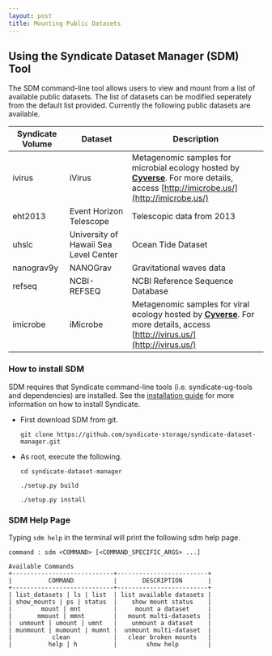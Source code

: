 ```yaml
---
layout: post
title: Mounting Public Datasets
---
```


## Using the Syndicate Dataset Manager (SDM) Tool


The SDM command-line tool allows users to view and mount from a list of available public datasets.  The list of datasets can be modified seperately from the default list provided.  Currently the following public datasets are available.

| Syndicate Volume | Dataset | Description                               |
| ---------------- | ------- | ----------------------------------------- |
| ivirus           | iVirus  | Metagenomic samples for microbial ecology hosted by **[Cyverse](http://www.cyverse.org)**. For more details, access [http://imicrobe.us/](http://imicrobe.us/) |
| eht2013          | Event Horizon Telescope | Telescopic data from 2013                 |
| uhslc            | University of Hawaii Sea Level Center | Ocean Tide Dataset |
| nanograv9y       | NANOGrav | Gravitational waves data |
| refseq           | NCBI-REFSEQ | NCBI Reference Sequence Database |
| imicrobe         | iMicrobe | Metagenomic samples for viral ecology hosted by **[Cyverse](http://www.cyverse.org)**. For more details, access [http://ivirus.us/](http://ivirus.us/) |

### How to install SDM

SDM requires that Syndicate command-line tools (i.e. syndicate-ug-tools and dependencies) are installed.  See the [installation guide](https://syndicate-storage.github.io/install/) for more information on how to install  Syndicate.

* First download SDM from git.

	`git clone https://github.com/syndicate-storage/syndicate-dataset-manager.git`

* As root, execute the following.

	`cd syndicate-dataset-manager`
	
	`./setup.py build`

	`./setup.py install`

### SDM Help Page

Typing `sdm help` in the terminal will print the following sdm help page.

```
command : sdm <COMMAND> [<COMMAND_SPECIFIC_ARGS> ...]

Available Commands
+----------------------------+-------------------------+
|          COMMAND           |       DESCRIPTION       |
+----------------------------+-------------------------+
| list_datasets | ls | list  | list available datasets |
| show_mounts | ps | status  |    show mount status    |
|        mount | mnt         |     mount a dataset     |
|       mmount | mmnt        |   mount multi-datasets  |
|  unmount | umount | umnt   |    unmount a dataset    |
| munmount | mumount | mumnt |  unmount multi-dataset  |
|           clean            |   clear broken mounts   |
|          help | h          |        show help        |
